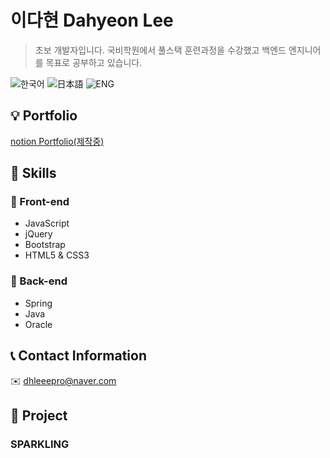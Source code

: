 # 이다현 Dahyeon Lee
> 초보 개발자입니다. 국비학원에서 풀스택 훈련과정을 수강했고 백엔드 엔지니어를 목표로 공부하고 있습니다.

![한국어](https://shields.io/badge/-한국어-414141) ![日本語](https://shields.io/badge/-日本語-36566F) ![ENG](https://shields.io/badge/-ENG-113B92) 
## :bulb: Portfolio
[notion Portfolio(제작중)](https://www.notion.so/Dahyeon-Lee-bab98e05e290404e8599125d7eca8f2b)
## :mag_right: Skills
### :full_moon_with_face: Front-end
* JavaScript
* jQuery
* Bootstrap
* HTML5 & CSS3
### :new_moon_with_face: Back-end
* Spring
* Java
* Oracle
## :telephone_receiver: Contact Information
:envelope: dhleeepro@naver.com
## :page_facing_up: Project
### SPARKLING
<!--
**C0RVU55/C0RVU55** is a ✨ _special_ ✨ repository because its `README.md` (this file) appears on your GitHub profile.

Here are some ideas to get you started:

- 🔭 I’m currently working on ...
- 🌱 I’m currently learning ...
- 👯 I’m looking to collaborate on ...
- 🤔 I’m looking for help with ...
- 💬 Ask me about ...
- 📫 How to reach me: ...
- 😄 Pronouns: ...
- ⚡ Fun fact: ...
-->

